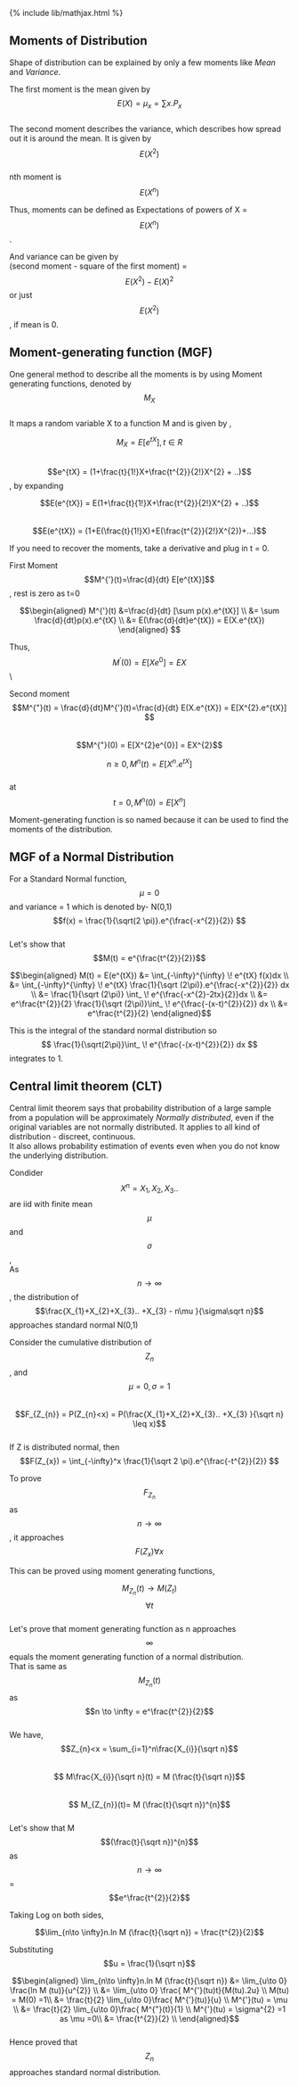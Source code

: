 {% include lib/mathjax.html %}
## Moments of Distribution
Shape of distribution can be explained by only a few moments like _Mean_ and _Variance_. 

The first moment is the mean given by $$ E(X) = μ_{x} = \sum x.P_{x}$$ \
The second moment describes the variance, which describes how spread out it is around the mean. It is given by $$E(X^{2})$$ \
nth moment is $$E(X^{n})$$

Thus, moments can be defined as Expectations of powers of X = $$E(X^{n})$$.

And variance can be given by \
(second moment - square of the first moment) = $$E(X^{2}) - E(X)^{2}$$ or just $$E(X^{2})$$ , if mean is 0.

## Moment-generating function (MGF)

One general  method to describe all the moments is by using Moment generating functions, denoted by $$M_{X}$$\
It maps a random variable X to a function M and is given by , 

$$M_{X} = E[e^{tX}], t\in R $$\
$$e^{tX} = (1+\frac{t}{1!}X+\frac{t^{2}}{2!}X^{2} + ..)$$ , by expanding 

$$E(e^{tX}) = E(1+\frac{t}{1!}X+\frac{t^{2}}{2!}X^{2} + ..)$$\
$$E(e^{tX}) = (1+E(\frac{t}{1!}X)+E(\frac{t^{2}}{2!}X^{2})+...)$$
 
If you need to recover the moments, take a derivative and plug in t = 0.

First Moment\
$$M^{'}(t)=\frac{d}{dt} E[e^{tX}]$$, rest is zero as t=0

$$\begin{aligned}
		M^{'}(t) &=\frac{d}{dt} [\sum p(x).e^{tX}] \\
			 &= \sum \frac{d}{dt}p(x).e^{tX} \\
			 &= E(\frac{d}{dt}e^{tX}) = E(X.e^{tX})
\end{aligned} $$

Thus, $$ M^{'}(0) = E[Xe^{0}] = EX$$\

Second moment\
$$M^{"}(t) = \frac{d}{dt}M^{'}(t)=\frac{d}{dt} E(X.e^{tX}) = E[X^{2}.e^{tX}] $$\
$$M^{"}(0) =  E[X^{2}e^{0}] = EX^{2}$$

$$n\geq 0 , M^{n}(t) = E[X^{n}.e^{tX}]$$\
at $$t=0, M^{n}(0) = E[X^{n}]$$
 
Moment-generating function is so named because it can be used to find the moments of the distribution.
 
## MGF of a Normal Distribution
 
 For a Standard Normal function, $$\mu =0$$ and variance = 1 which is denoted by- N(0,1)\
 $$f(x) = \frac{1}{\sqrt(2 \pi)}.e^{\frac{-x^{2}}{2}} $$\
 Let's show that $$M(t) = e^{\frac{t^{2}}{2}}$$
 
 $$\begin{aligned}
		       M(t) = E(e^{tX}) &= \int_{-\infty}^{\infty} \! e^{tX} f(x)dx \\
					&= \int_{-\infty}^{\infty} \! e^{tX}  \frac{1}{\sqrt (2\pi)}.e^{\frac{-x^{2}}{2}} dx \\
					&= \frac{1}{\sqrt (2\pi)} \int_ \! e^{\frac{-x^{2}-2tx}{2}}dx \\
					&= e^\frac{t^{2}}{2} \frac{1}{\sqrt (2\pi)}\int_ \! e^{\frac{-(x-t)^{2}}{2}} dx \\
					&= e^\frac{t^{2}}{2}
   \end{aligned}$$
   
This is  the integral of the standard normal distribution so $$ \frac{1}{\sqrt(2\pi)}\int_ \! e^{\frac{-(x-t)^{2}}{2}} dx $$ integrates to 1. 
 

## Central limit theorem (CLT)

Central limit theorem says that probability distribution of a large sample from a population will be approximately _Normally distributed_, even if the original variables are not normally distributed. It applies to all kind of distribution - discreet, continuous.\
It also allows probability estimation of events even when you do not know the underlying distribution.


Condider $$X^{n} = X_{1},X_{2},X_{3}..$$ are iid with finite mean $$\mu$$ and $$\sigma$$,\
As $$n \to \infty$$, the distribution of  $$\frac{X_{1}+X_{2}+X_{3}.. +X_{3} - n\mu }{\sigma\sqrt n}$$ approaches standard normal N(0,1)

Consider the cumulative distribution of $$Z_{n}$$ , and $$\mu = 0, \sigma = 1 $$\
$$F_{Z_{n}} = P(Z_{n}<x) = P(\frac{X_{1}+X_{2}+X_{3}.. +X_{3} }{\sqrt n} \leq x)$$\
If Z is distributed normal, then $$F(Z_{x}) =  \int_{-\infty}^x \frac{1}{\sqrt 2 \pi}.e^{\frac{-t^{2}}{2}} $$

To prove $$F_{Z_{n}}$$ as $$n \to \infty$$, it approaches $$F(Z_{x}) \forall x $$

This can be proved using moment generating functions, 

  $$M_{Z_{n}}(t) \to M(Z_{t})$$  $$\forall t$$\
Let's prove that moment generating function as n approaches $$\infty$$ equals the moment generating function of a normal distribution. \
  That is same as $$M_{Z_{n}}(t)$$ as $$n \to \infty =  e^\frac{t^{2}}{2}$$\
  We have, \
  $$Z_{n}<x = \sum_{i=1}^n\frac{X_{i}}{\sqrt n}$$\
 $$ M\frac{X_{i}}{\sqrt n}(t) = M (\frac{t}{\sqrt n})$$\
  $$ M_{Z_{n}}(t)= M (\frac{t}{\sqrt n})^{n}$$\
 Let's show that M $$(\frac{t}{\sqrt n})^{n}$$ as $$n \to \infty$$ =  $$e^\frac{t^{2}}{2}$$ 
 
 Taking Log on both sides,
   
  $$\lim_{n\to \infty}n.ln M (\frac{t}{\sqrt n}) = \frac{t^{2}}{2}$$
   
  Substituting $$u = \frac{1}{\sqrt n}$$  
  
  $$\begin{aligned}
  		      \lim_{n\to \infty}n.ln M (\frac{t}{\sqrt n}) &= \lim_{u\to 0} \frac{ln M (tu)}{u^{2}} \\
								   &= \lim_{u\to 0} \frac{ M^{'}(tu)t}{M(tu).2u} \\ M(tu) = M(0) =1\\
								   &= \frac{t}{2} \lim_{u\to 0}\frac{ M^{'}(tu)}{u} \\ M^{'}(tu) = \mu \\
								   &= \frac{t}{2} \lim_{u\to 0}\frac{ M^{"}(t)}{1} \\ M^{'}(tu) = \sigma^{2} =1 as  \mu =0\\
								   &= \frac{t^{2}}{2} \\
		  \end{aligned}$$	  
		  Hence proved that $$Z_{n}$$ approaches standard normal distribution.
